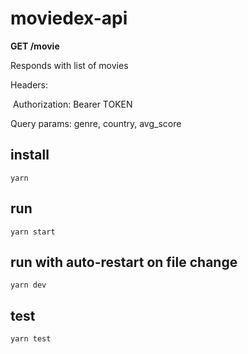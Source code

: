 # moviedex-api

**GET /movie**

Responds with list of movies

Headers:

&nbsp;Authorization: Bearer TOKEN

Query params: genre, country, avg_score


## install

`yarn`

## run

`yarn start`

## run with auto-restart on file change

`yarn dev`

## test

`yarn test`
